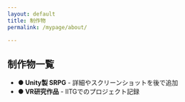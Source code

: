 ```yaml
---
layout: default
title: 制作物
permalink: /mypage/about/

---
```


<section>
  <h2>制作物一覧</h2>
  <ul>
    <li><strong>● Unity製 SRPG</strong> - 詳細やスクリーンショットを後で追加</li>
    <li><strong>● VR研究作品</strong> - IITGでのプロジェクト記録</li>
  </ul>
</section>
